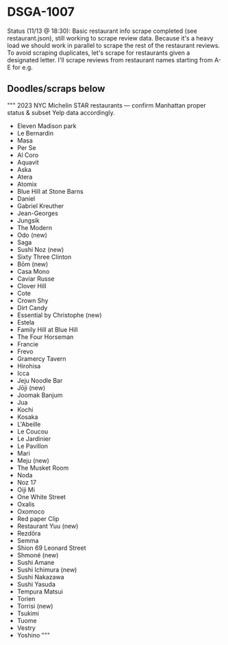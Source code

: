 # DSGA-1007

Status (11/13 @ 18:30): Basic restaurant info scrape completed (see restaurant.json), still working to scrape review data. Because it's a heavy load we should work in parallel to scrape the rest of the restaurant reviews. To avoid scraping duplicates, let's scrape for restaurants given a designated letter. I'll scrape reviews from restaurant names starting from A-E for e.g.


Doodles/scraps below
-----------
""" 
2023 NYC Michelin STAR restaurants — confirm Manhattan proper status & subset Yelp data accordingly.  

* Eleven Madison park
* Le Bernardin
* Masa
* Per Se
* Al Coro
* Aquavit
* Aska
* Atera
* Atomix
* Blue Hill at Stone Barns
* Daniel
* Gabriel Kreuther
* Jean-Georges
* Jungsik
* The Modern
* Odo (new)
* Saga
* Sushi Noz (new)
* Sixty Three Clinton
* Bōm (new)
* Casa Mono
* Caviar Russe
* Clover Hill
* Cote
* Crown Shy
* Dirt Candy
* Essential by Christophe (new)
* Estela
* Family Hill at Blue Hill
* The Four Horseman
* Francie
* Frevo
* Gramercy Tavern
* Hirohisa
* Icca
* Jeju Noodle Bar
* Jōji (new)
* Joomak Banjum
* Jua
* Kochi
* Kosaka
* L'Abeille
* Le Coucou
* Le Jardinier
* Le Pavillon
* Mari
* Meju (new)
* The Musket Room
* Noda
* Noz 17
* Oiji Mi
* One White Street
* Oxalis
* Oxomoco
* Red paper Clip
* Restaurant Yuu (new)
* Rezdôra
* Semma
* Shion 69 Leonard Street
* Shmoné (new)
* Sushi Amane
* Sushi Ichimura (new)
* Sushi Nakazawa
* Sushi Yasuda
* Tempura Matsui
* Torien
* Torrisi (new)
* Tsukimi
* Tuome
* Vestry
* Yoshino
"""
